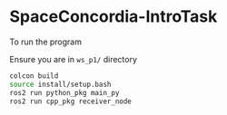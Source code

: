 # SpaceConcordia-IntroTask

To run the program

Ensure you are in `ws_p1/` directory
```bash
colcon build
source install/setup.bash
ros2 run python_pkg main_py
ros2 run cpp_pkg receiver_node
```
